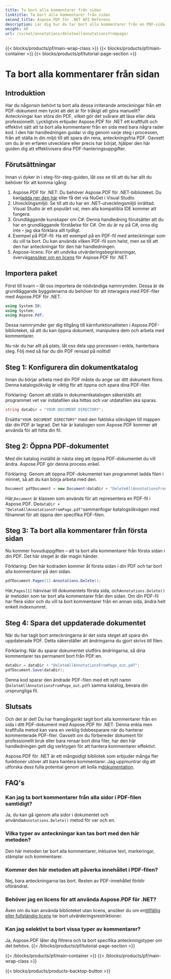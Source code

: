 ```yaml
---
title: Ta bort alla kommentarer från sidan
linktitle: Ta bort alla kommentarer från sidan
second_title: Aspose.PDF för .NET API Referens
description: Lär dig hur du tar bort alla kommentarer från en PDF-sida med Aspose.PDF för .NET. Följ vår steg-för-steg-guide för att rensa dina PDF-filer effektivt.
weight: 40
url: /sv/net/annotations/deleteallannotationsfrompage/
---
```


{{< blocks/products/pf/main-wrap-class >}}
{{< blocks/products/pf/main-container >}}
{{< blocks/products/pf/tutorial-page-section >}}

# Ta bort alla kommentarer från sidan

## Introduktion
Har du någonsin behövt ta bort alla dessa irriterande anteckningar från ett PDF-dokument men tyckt att det är för tråkigt att göra manuellt? Anteckningar kan störa din PDF, vilket gör det svårare att läsa eller dela professionellt. Lyckligtvis erbjuder Aspose.PDF för .NET ett kraftfullt och effektivt sätt att ta bort alla kommentarer från en sida med bara några rader kod. I den här handledningen guidar vi dig genom varje steg i processen, från att ställa in din miljö till att spara din rena, anteckningsfria PDF. Oavsett om du är en erfaren utvecklare eller precis har börjat, hjälper den här guiden dig att effektivisera dina PDF-hanteringsuppgifter.

## Förutsättningar

Innan vi dyker in i steg-för-steg-guiden, låt oss se till att du har allt du behöver för att komma igång:

1.  Aspose.PDF för .NET: Du behöver Aspose.PDF för .NET-biblioteket. Du kan[ladda ner den här](https://releases.aspose.com/pdf/net/) eller få det via NuGet i Visual Studio.
2. Utvecklingsmiljö: Se till att du har en .NET-utvecklingsmiljö inrättad. Visual Studio är ett populärt val, men alla kompatibla IDE kommer att fungera.
3. Grundläggande kunskaper om C#: Denna handledning förutsätter att du har en grundläggande förståelse för C#. Om du är ny på C#, oroa dig inte – jag ska förklara allt tydligt.
4. Exempel på PDF-fil: Ha ett exempel på en PDF-fil med anteckningar som du vill ta bort. Du kan använda vilken PDF-fil som helst, men se till att den har anteckningar för den här handledningen.
5.  Aspose-licens: För att undvika utvärderingsbegränsningar, överväg[ansöker om en licens](https://purchase.aspose.com/temporary-license/) för Aspose.PDF för .NET.

## Importera paket

Först till kvarn – låt oss importera de nödvändiga namnrymden. Dessa är de grundläggande byggstenarna du behöver för att interagera med PDF-filer med Aspose.PDF för .NET.

```csharp
using System.IO;
using System;
using Aspose.Pdf;
```

Dessa namnrymder ger dig tillgång till kärnfunktionaliteten i Aspose.PDF-biblioteket, så att du kan öppna dokument, manipulera dem och arbeta med kommentarer.

Nu när du har allt på plats, låt oss dela upp processen i enkla, hanterbara steg. Följ med så har du din PDF rensad på nolltid!

## Steg 1: Konfigurera din dokumentkatalog

Innan du börjar arbeta med din PDF måste du ange var ditt dokument finns. Denna katalogsökväg är viktig för att öppna och spara dina PDF-filer.

Förklaring: Genom att ställa in dokumentkatalogen säkerställs att programmet vet var indatafilen ska hittas och var utdatafilen ska sparas.

```csharp
string dataDir = "YOUR DOCUMENT DIRECTORY";
```

 Ersätta`"YOUR DOCUMENT DIRECTORY"` med den faktiska sökvägen till mappen där din PDF är lagrad. Det här är katalogen som Aspose.PDF kommer att använda för att hitta din fil.

## Steg 2: Öppna PDF-dokumentet

Med din katalog inställd är nästa steg att öppna PDF-dokumentet du vill ändra. Aspose.PDF gör denna process enkel.

Förklaring: Genom att öppna PDF-dokumentet kan programmet ladda filen i minnet, så att du kan börja arbeta med den.

```csharp
Document pdfDocument = new Document(dataDir + "DeleteAllAnnotationsFromPage.pdf");
```

 Här,`Document` är klassen som används för att representera en PDF-fil i Aspose.PDF. De`dataDir + "DeleteAllAnnotationsFromPage.pdf"`sammanfogar katalogsökvägen med filnamnet för att öppna den specifika PDF-filen.

## Steg 3: Ta bort alla kommentarer från första sidan

Nu kommer huvuduppgiften – att ta bort alla kommentarer från första sidan i din PDF. Det här steget är där magin händer.

Förklaring: Den här kodraden kommer åt första sidan i din PDF och tar bort alla kommentarer på den sidan.

```csharp
pdfDocument.Pages[1].Annotations.Delete();
```

 Här,`Pages[1]` hänvisar till dokumentets första sida, och`Annotations.Delete()` är metoden som tar bort alla kommentarer från den sidan. Om din PDF-fil har flera sidor och du vill ta bort kommentarer från en annan sida, ändra helt enkelt indexnumret.

## Steg 4: Spara det uppdaterade dokumentet

När du har tagit bort anteckningarna är det sista steget att spara din uppdaterade PDF. Detta säkerställer att ändringarna du gjort skrivs till filen.

Förklaring: När du sparar dokumentet slutförs ändringarna, så dina kommentarer tas permanent bort från PDF:en.

```csharp
dataDir = dataDir + "DeleteAllAnnotationsFromPage_out.pdf";
pdfDocument.Save(dataDir);
```

Denna kod sparar den ändrade PDF-filen med ett nytt namn (`DeleteAllAnnotationsFromPage_out.pdf`i samma katalog, bevara din ursprungliga fil.

## Slutsats

Och det är det! Du har framgångsrikt tagit bort alla kommentarer från en sida i ditt PDF-dokument med Aspose.PDF för .NET. Denna enkla men kraftfulla metod kan vara en verklig tidsbesparare när du hanterar kommenterade PDF-filer. Oavsett om du förbereder dokument för professionellt bruk eller bara rensar bort dina filer, har den här handledningen gett dig verktygen för att hantera kommentarer effektivt.

 Aspose.PDF för .NET är ett mångsidigt bibliotek som erbjuder många fler funktioner utöver att bara hantera kommentarer. Jag uppmuntrar dig att utforska dess fulla potential genom att kolla in[dokumentation](https://reference.aspose.com/pdf/net/).

## FAQ's

### Kan jag ta bort kommentarer från alla sidor i PDF-filen samtidigt?
 Ja, du kan gå igenom alla sidor i dokumentet och använda`Annotations.Delete()` metod för var och en.

### Vilka typer av anteckningar kan tas bort med den här metoden?
Den här metoden tar bort alla kommentarer, inklusive text, markeringar, stämplar och kommentarer.

### Kommer den här metoden att påverka innehållet i PDF-filen?
Nej, bara anteckningarna tas bort. Resten av PDF-innehållet förblir oförändrat.

### Behöver jag en licens för att använda Aspose.PDF för .NET?
 Även om du kan använda biblioteket utan licens, ansöker du om en[tillfällig eller fullständig licens](https://purchase.aspose.com/temporary-license/) tar bort utvärderingsrestriktioner.

### Kan jag selektivt ta bort vissa typer av kommentarer?
Ja, Aspose.PDF låter dig filtrera och ta bort specifika anteckningstyper om det behövs.
{{< /blocks/products/pf/tutorial-page-section >}}

{{< /blocks/products/pf/main-container >}}
{{< /blocks/products/pf/main-wrap-class >}}

{{< blocks/products/products-backtop-button >}}
